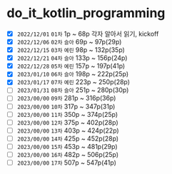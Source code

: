 # do_it_kotlin_programming

- [x] `2022/12/01` `01차` 1p ~ 68p 각자 알아서 읽기, kickoff
- [x] `2022/12/06` `02차` `슬아` 69p ~ 97p(29p)
- [x] `2022/12/15` `03차` `예린` 98p ~ 132p(35p)
- [x] `2022/12/21` `04차` `슬아` 133p ~ 156p(24p)
- [x] `2022/12/28` `05차` `예린` 157p ~ 197p(41p)
- [x] `2023/01/10` `06차` `슬아` 198p ~ 222p(25p)
- [x] `2023/01/17` `07차` `예린` 223p ~ 250p(28p)
- [ ] `2023/01/31` `08차` `슬아` 251p ~ 280p(30p)
- [ ] `2023/00/00` `09차` 281p ~ 316p(36p)
- [ ] `2023/00/00` `10차` 317p ~ 347p(31p)
- [ ] `2023/00/00` `11차` 350p ~ 374p(25p)
- [ ] `2023/00/00` `12차` 375p ~ 402p(28p)
- [ ] `2023/00/00` `13차` 403p ~ 424p(22p)
- [ ] `2023/00/00` `14차` 425p ~ 452p(28p)
- [ ] `2023/00/00` `15차` 453p ~ 481p(29p)
- [ ] `2023/00/00` `16차` 482p ~ 506p(25p)
- [ ] `2023/00/00` `17차` 507p ~ 547p(41p)
